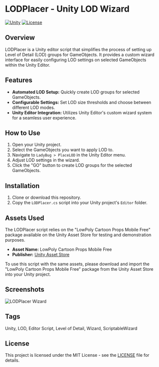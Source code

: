 # LODPlacer - Unity LOD Wizard

[![Unity](https://img.shields.io/badge/Unity-2019.4%2B-blue.svg)](https://unity3d.com/)
[![License](https://img.shields.io/badge/license-MIT-green.svg)](LICENSE)

## Overview

LODPlacer is a Unity editor script that simplifies the process of setting up Level of Detail (LOD) groups for GameObjects. It provides a custom wizard interface for easily configuring LOD settings on selected GameObjects within the Unity Editor.

## Features

- **Automated LOD Setup:** Quickly create LOD groups for selected GameObjects.
- **Configurable Settings:** Set LOD size thresholds and choose between different LOD modes.
- **Unity Editor Integration:** Utilizes Unity Editor's custom wizard system for a seamless user experience.

## How to Use

1. Open your Unity project.
2. Select the GameObjects you want to apply LOD to.
3. Navigate to `LadyBug > PlaceLOD` in the Unity Editor menu.
4. Adjust LOD settings in the wizard.
5. Click the "GO" button to create LOD groups for the selected GameObjects.

## Installation

1. Clone or download this repository.
2. Copy the `LODPlacer.cs` script into your Unity project's `Editor` folder.

## Assets Used

The LODPlacer script relies on the "LowPoly Cartoon Props Mobile Free" package available on the Unity Asset Store for testing and demonstration purposes.

- **Asset Name:** LowPoly Cartoon Props Mobile Free
- **Publisher:** [Unity Asset Store](https://assetstore.unity.com/packages/3d/props/environment-track-lowpoly-cartoon-props-mobile-free-211494)

To use this script with the same assets, please download and import the "LowPoly Cartoon Props Mobile Free" package from the Unity Asset Store into your Unity project.

## Screenshots

![LODPlacer Wizard](Screenshots/LODPlacer_Wizard.png)

## Tags

Unity, LOD, Editor Script, Level of Detail, Wizard, ScriptableWizard

## License

This project is licensed under the MIT License - see the [LICENSE](LICENSE) file for details.

 
